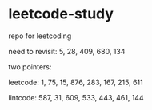 # leetcode-study
repo for leetcoding


need to revisit: 5, 28, 409, 680, 134


two pointers: 

leetcode: 1, 75, 15, 876, 283, 167, 215, 611

lintcode: 587, 31, 609, 533, 443, 461, 144


